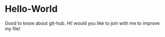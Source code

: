 Hello-World
===========

Good to know about git-hub.
Hi! would you like to join with me to improve my file!
